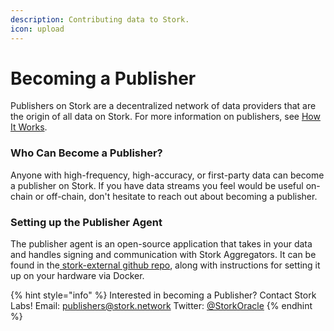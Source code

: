 ```yaml
---
description: Contributing data to Stork.
icon: upload
---
```


# Becoming a Publisher

Publishers on Stork are a decentralized network of data providers that are the origin of all data on Stork. For more information on publishers, see [How It Works](../introduction/how-it-works.md).

### Who Can Become a Publisher?

Anyone with high-frequency, high-accuracy, or first-party data can become a publisher on Stork. If you have data streams you feel would be useful on-chain or off-chain, don't hesitate to reach out about becoming a publisher.

### Setting up the Publisher Agent

The publisher agent is an open-source application that takes in your data and handles signing and communication with Stork Aggregators. It can be found in the[ stork-external github repo](https://github.com/Stork-Oracle/stork-external/blob/main/apps/publisher_agent/README.md), along with instructions for setting it up on your hardware via Docker.

{% hint style="info" %}
Interested in becoming a Publisher? Contact Stork Labs! Email: [publishers@stork.network](mailto:publishers@stork.network) Twitter: [@StorkOracle](https://x.com/StorkOracle)
{% endhint %}
